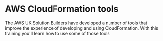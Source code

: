 # AWS CloudFormation tools

The AWS UK Solution Builders have developed a number of tools that improve the experience of developing and using CloudFormation.
With this training you'll learn how to use some of those tools.
